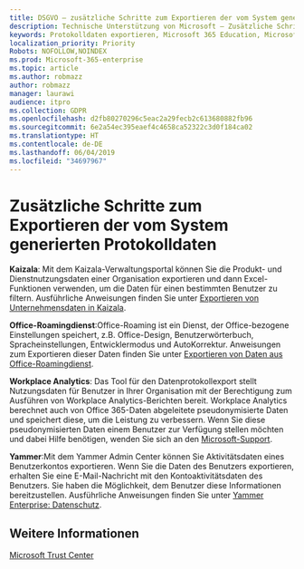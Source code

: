 ```yaml
---
title: DSGVO – zusätzliche Schritte zum Exportieren der vom System generierten Protokolldaten
description: Technische Unterstützung von Microsoft – Zusätzliche Schritte zum Exportieren der vom System generierten Protokolldaten
keywords: Protokolldaten exportieren, Microsoft 365 Education, Microsoft 365-Dokumentation, DSGVO
localization_priority: Priority
Robots: NOFOLLOW,NOINDEX
ms.prod: Microsoft-365-enterprise
ms.topic: article
ms.author: robmazz
author: robmazz
manager: laurawi
audience: itpro
ms.collection: GDPR
ms.openlocfilehash: d2fb80270296c5eac2a29fecb2c613680882fb96
ms.sourcegitcommit: 6e2a54ec395eaef4c4658ca52322c3d0f184ca02
ms.translationtype: HT
ms.contentlocale: de-DE
ms.lasthandoff: 06/04/2019
ms.locfileid: "34697967"
---
```

# <a name="additional-steps-to-export-system-generated-log-data"></a>Zusätzliche Schritte zum Exportieren der vom System generierten Protokolldaten

**Kaizala**: Mit dem Kaizala-Verwaltungsportal können Sie die Produkt- und Dienstnutzungsdaten einer Organisation exportieren und dann Excel-Funktionen verwenden, um die Daten für einen bestimmten Benutzer zu filtern. Ausführliche Anweisungen finden Sie unter [Exportieren von Unternehmensdaten in Kaizala](https://support.office.com/article/export-user-data-in-kaizala-150ec214-a070-4e8a-8509-82f46d84bbb6).

**Office-Roamingdienst**:Office-Roaming ist ein Dienst, der Office-bezogene Einstellungen speichert, z.B. Office-Design, Benutzerwörterbuch, Spracheinstellungen, Entwicklermodus und AutoKorrektur. Anweisungen zum Exportieren dieser Daten finden Sie unter [Exportieren von Daten aus Office-Roamingdienst](https://support.office.com/article/manage-gdpr-data-subject-requests-with-the-dsr-case-tool-in-the-office-365-security-compliance-center-preview-ce9eb942-3589-42cb-88fd-1576ecb09c5c?storagetype=stage#o365datamoreinfo). 
 
**Workplace Analytics**: Das Tool für den Datenprotokollexport stellt Nutzungsdaten für Benutzer in Ihrer Organisation mit der Berechtigung zum Ausführen von Workplace Analytics-Berichten bereit. Workplace Analytics berechnet auch von Office 365-Daten abgeleitete pseudonymisierte Daten und speichert diese, um die Leistung zu verbessern. Wenn Sie diese pseudonymisierten Daten einem Benutzer zur Verfügung stellen möchten und dabei Hilfe benötigen, wenden Sie sich an den [Microsoft-Support](https://support.microsoft.com/contactus/).

**Yammer**:Mit dem Yammer Admin Center können Sie Aktivitätsdaten eines Benutzerkontos exportieren. Wenn Sie die Daten des Benutzers exportieren, erhalten Sie eine E-Mail-Nachricht mit den Kontoaktivitätsdaten des Benutzers. Sie haben die Möglichkeit, dem Benutzer diese Informationen bereitzustellen. Ausführliche Anweisungen finden Sie unter [Yammer Enterprise: Datenschutz](https://support.office.com/article/eae49f12-4661-4ba5-aa72-01248f0709bf).

## <a name="learn-more"></a>Weitere Informationen

[Microsoft Trust Center](https://www.microsoft.com/TrustCenter/Privacy/gdpr/default.aspx)


